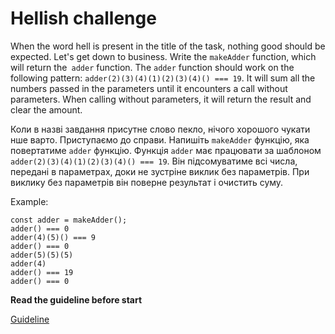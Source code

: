 # Hellish challenge

When the word hell is present in the title of the task, nothing good should be expected.
Let's get down to business. Write the `makeAdder` function, which will return the` adder` function.
The `adder` function should work on the following pattern: `adder(2)(3)(4)(1)(2)(3)(4)() === 19`. It will sum all the numbers passed in the parameters until it encounters a call without parameters. When calling without parameters, it will return the result and clear the amount.

Коли в назві завдання присутне слово пекло, нічого хорошого чукати нше варто.
Приступаємо до справи. Напишіть `makeAdder` функцію, яка повертатиме `adder` функцію.
Функція `adder` має працювати за шаблоном `adder(2)(3)(4)(1)(2)(3)(4)() === 19`.
Він підсомуватиме всі числа, передані в параметрах, доки не зустріне виклик без параметрів.
При виклику без параметрів він поверне результат і очистить суму.

Example:
```
const adder = makeAdder();
adder() === 0
adder(4)(5)() === 9
adder() === 0
adder(5)(5)(5)
adder(4)
adder() === 19
adder() === 0
```


**Read the guideline before start**

[Guideline](https://github.com/mate-academy/js_task-guideline/blob/master/README.md)
